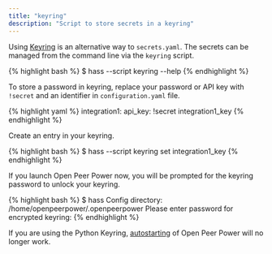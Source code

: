 ```yaml
---
title: "keyring"
description: "Script to store secrets in a keyring"
---
```


Using [Keyring](https://github.com/jaraco/keyring) is an alternative way to `secrets.yaml`. The secrets can be managed from the command line via the `keyring` script.

{% highlight bash %}
$ hass --script keyring --help
{% endhighlight %}

To store a password in keyring, replace your password or API key with `!secret` and an identifier in `configuration.yaml` file.

{% highlight yaml %}
integration1:
  api_key: !secret integration1_key
{% endhighlight %}

Create an entry in your keyring.

{% highlight bash %}
$ hass --script keyring set integration1_key
{% endhighlight %}

If you launch Open Peer Power now, you will be prompted for the keyring password to unlock your keyring.

{% highlight bash %}
$ hass
Config directory: /home/openpeerpower/.openpeerpower
Please enter password for encrypted keyring:
{% endhighlight %}

<div class='note warning'>

  If you are using the Python Keyring, [autostarting](/getting-started/autostart/) of Open Peer Power will no longer work.

</div>

